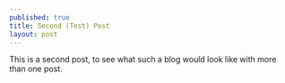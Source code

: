 ```yaml
---
published: true
title: Second (Test) Post
layout: post
---
```

This is a second post, to see what such a blog would look like with more than one post.